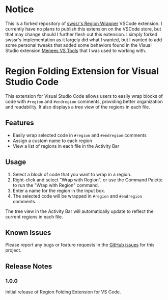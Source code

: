 # Notice
This is a forked repository of [swssr's Region Wrapper]((https://github.com/swssr/region-wrapper)) VSCode extension. I currently have no plans to publish this extension on the VSCode store, but that may change should I further flesh out this extension. I simply forked swssr's implementation as it largely did what I wanted, but I wanted to add some personal tweaks that added some behaviors found in the Visual Studio extension [Menees VS Tools]((https://marketplace.visualstudio.com/items?itemName=BillMenees.MeneesVSTools2022)) that I was used to working with.

# Region Folding Extension for Visual Studio Code

This extension for Visual Studio Code allows users to easily wrap blocks of code with `#region` and `#endregion` comments, providing better organization and readability. It also displays a tree view of the regions in each file.

## Features

- Easily wrap selected code in `#region` and `#endregion` comments
- Assign a custom name to each region
- View a list of regions in each file in the Activity Bar

## Usage

1. Select a block of code that you want to wrap in a region.
2. Right-click and select "Wrap with Region", or use the Command Palette to run the "Wrap with Region" command.
3. Enter a name for the region in the input box.
4. The selected code will be wrapped in `#region` and `#endregion` comments.

The tree view in the Activity Bar will automatically update to reflect the current regions in each file.

## Known Issues

Please report any bugs or feature requests in the [GitHub issues](https://github.com/swssr/region-wrapper.git/issues) for this project.

## Release Notes

### 1.0.0

Initial release of Region Folding Extension for VS Code.

